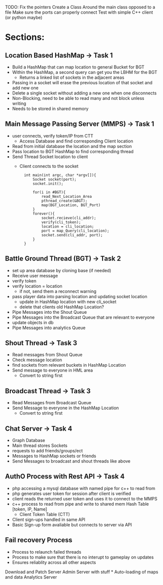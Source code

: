 TODO:
	Fix the pointers 
	Create a Class Around the main class opposed to a file
	Make sure the ports can properly connect
	Test with simple C++ client (or python maybe)


# Sections:	

## Location Based HashMap -> Task 1

* Build a HashMap that can map location to general Bucket for BGT
* Within the HashMap, a second query can get you the LBHM for the BGT
	* Returns a linked list of sockets in the adjacent areas
* Passing in a socket will erase the previous location of that socket and add new one
* Delete a single socket without adding a new one when one disconnects
* Non-Blocking, need to be able to read many and not block unless writing
* Needs to be stored in shared memory

## Main Message Passing Server (MMPS) -> Task 1

* user connects, verify token/IP from CTT
	* Access Database and find corresponding Client location
* Read from initial database the location and the map section
* Pass location to BGT HashMap to find corresponding thread
* Send Thread Socket location to client
	* Client connects to the socket



			int main(int argc, char *argv[]){
				Socket socket(port);
				socket.init();
				
				for(i in #BGT){
					read_Next_Location_Area
					pthread_create(&BGT);
					map(BGT_Location, BGT_Port)
				}
				forever(){
					socket.recieve(cli_addr);
					verify(cli_token);
					location = cli_location;
					port = map_Query(cli_location);
					socket.send(cli_addr, port);
				}
			}


## Battle Ground Thread (BGT) -> Task 2

* set up area database by cloning base (if needed)
* Receive user message
* verify token
* verify location = location
	* if not, send them a reconnect warning
* pass player data into parsing location and updating socket location
	* update in HashMap location with new cli_socket
	* delete that clients old HashMap Location?
* Pipe Messages into the Shout Queue
* Pipe Messages into the Broadcast Queue that are relevant to everyone
* update objects in db
* Pipe Messages into analytics Queue

## Shout Thread -> Task 3

* Read messages from Shout Queue
* Check message location
* find sockets from relevant buckets in HashMap Location
* Send message to everyone in HML area 
	* Convert to string first

## Broadcast Thread -> Task 3

* Read Messages from Broadcast Queue
* Send Message to everyone in the HashMap Location
	* Convert to string first

## Chat Server -> Task 4

* Graph Database
* Main thread stores Sockets
* requests to add friends/groups/ect
* Messages to HashMap sockets or friends 
* Send Messages to broadcast and shout threads like above 


## AuthO Process with Rest API -> Task 4

* php accessing a mysql database with named pipe for c++ to read from
* php generates user token for session after client is verified
* client reads the returned user token and uses it to connect to the MMPS 
* c++ process to read from pipe and write to shared mem Hash Table [token, IP, Name]
	* Client Token Table (CTT)	
* Client sign-ups handled in same API
* Basic Sign-up form avaliable but connects to server via API 

## Fail recovery Process
	
* Process to relaunch failed threads
* Process to make sure that there is no interupt to gameplay on updates	
* Ensures reliablity across all other aspects

Download and Patch Server
Admin Server with stuff
	* Auto-loading of maps and data
Analytics Server

